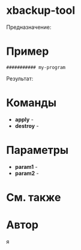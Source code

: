 # xbackup-tool

Предназначение: 

# Пример

```
########### my-program

```
Результат: 

# Команды

* **apply** -
* **destroy** -

# Параметры

* **param1** -
* **param2** -

# См. также

# Автор
я

